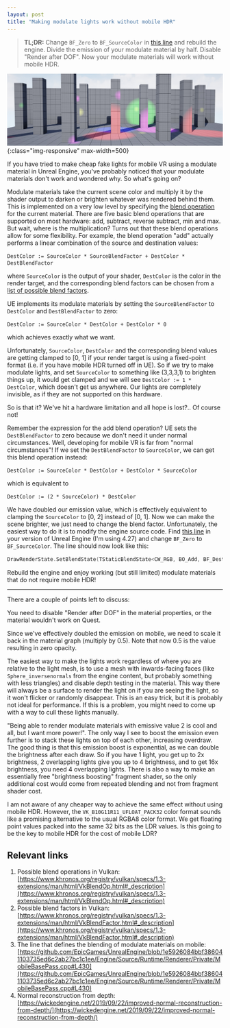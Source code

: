 ```yaml
---
layout: post
title: "Making modulate lights work without mobile HDR"
---
```

>**TL;DR:** Change `BF_Zero` to `BF_SourceColor` in [this line](https://github.com/EpicGames/UnrealEngine/blob/1e5926084bbf386041103735ed6c2ab27bc1c1ee/Engine/Source/Runtime/Renderer/Private/MobileBasePass.cpp#L430)  and rebuild the engine. Divide the emission of your modulate material by half. Disable "Render after DOF". Now your modulate materials will work without mobile HDR.

![Lights](/assets/img/lights.jpg){:class="img-responsive" max-width=500}

If you have tried to make cheap fake lights for mobile VR using a modulate material in Unreal Engine, you've probably noticed that your modulate materials don't work and wondered why. So what's going on?

Modulate materials take the current scene color and multiply it by the shader output to darken or brighten whatever was rendered behind them. This is implemented on a very low level by specifying the [blend operation](https://www.khronos.org/registry/vulkan/specs/1.3-extensions/man/html/VkBlendOp.html#_description) for the current material. There are five basic blend operations that are supported on most hardware: add, subtract, reverse subtract, min and max. But wait, where is the multiplication? Turns out that these blend operations allow for some flexibility. For example, the blend operation "add" actually performs a linear combination of the source and destination values:
```
DestColor := SourceColor * SourceBlendFactor + DestColor * DestBlendFactor
```
where `SourceColor` is the output of your shader, `DestColor` is the color in the render target, and the corresponding blend factors can be chosen from a [list of possible blend factors](https://www.khronos.org/registry/vulkan/specs/1.3-extensions/man/html/VkBlendFactor.html#_description).

UE implements its modulate materials by setting the `SourceBlendFactor` to `DestColor` and `DestBlendFactor` to zero:
```
DestColor := SourceColor * DestColor + DestColor * 0
```
which achieves exactly what we want.

Unfortunately, `SourceColor`, `DestColor` and the corresponding blend values are getting clamped to [0, 1] if your render target is using a fixed-point format (i.e. if you have mobile HDR turned off in UE). So if we try to make modulate lights, and set `SourceColor` to something like (3,3,3,1) to brighten things up, it would get clamped and we will see `DestColor := 1 * DestColor`, which doesn't get us anywhere. Our lights are completely invisible, as if they are not supported on this hardware.

So is that it? We've hit a hardware limitation and all hope is lost?.. Of course not!

Remember the expression for the add blend operation? UE sets the `DestBlendFactor` to zero because we don't need it under normal circumstances. Well, developing for mobile VR is far from "normal circumstances"! If we set the `DestBlendFactor` to `SourceColor`, we can get this blend operation instead:
```
DestColor := SourceColor * DestColor + DestColor * SourceColor
```
which is equivalent to
```
DestColor := (2 * SourceColor) * DestColor
```
We have doubled our emission value, which is effectively equivalent to clamping the `SourceColor` to [0, 2] instead of [0, 1]. Now we can make the scene brighter, we just need to change the blend factor. Unfortunately, the easiest way to do it is to modify the engine source code. Find [this line](https://github.com/EpicGames/UnrealEngine/blob/1e5926084bbf386041103735ed6c2ab27bc1c1ee/Engine/Source/Runtime/Renderer/Private/MobileBasePass.cpp#L430) in your version of Unreal Engine (I'm using 4.27) and change `BF_Zero` to `BF_SourceColor`. The line should now look like this:
```cpp
DrawRenderState.SetBlendState(TStaticBlendState<CW_RGB, BO_Add, BF_DestColor, BF_SourceColor>::GetRHI());
```
Rebuild the engine and enjoy working (but still limited) modulate materials that do not require mobile HDR!

---

There are a couple of points left to discuss:

You need to disable "Render after DOF" in the material properties, or the material wouldn't work on Quest.

Since we've effectively doubled the emission on mobile, we need to scale it back in the material graph (multiply by 0.5). Note that now 0.5 is the value resulting in zero opacity.

The easiest way to make the lights work regardless of where you are relative to the light mesh, is to use a mesh with inwards-facing faces (like `Sphere_inversenormals` from the engine content, but probably something with less triangles) and disable depth testing in the material. This way there will always be a surface to render the light on if you are seeing the light, so it won't flicker or randomly disappear. This is an easy trick, but it is probably not ideal for performance. If this is a problem, you might need to come up with a way to cull these lights manually.

"Being able to render modulate materials with emissive value 2 is cool and all, but I want more power!". The only way I see to boost the emission even further is to stack these lights on top of each other, increasing overdraw. The good thing is that this emission boost is exponential, as we can double the brightness after each draw. So if you have 1 light, you get up to 2x brightness, 2 overlapping lights give you up to 4 brightness, and to get 16x brightness, you need 4 overlapping lights. There is also a way to make an essentially free "brightness boosting" fragment shader, so the only additional cost would come from repeated blending and not from fragment shader cost.

I am not aware of any cheaper way to achieve the same effect without using mobile HDR. However, the `VK_B10G11R11_UFLOAT_PACK32` color format sounds like a promising alternative to the usual RGBA8 color format. We get floating point values packed into the same 32 bits as the LDR values. Is this going to be the key to mobile HDR for the cost of mobile LDR?

## Relevant links
1. Possible blend operations in Vulkan: [https://www.khronos.org/registry/vulkan/specs/1.3-extensions/man/html/VkBlendOp.html#_description](https://www.khronos.org/registry/vulkan/specs/1.3-extensions/man/html/VkBlendOp.html#_description)
2. Possible blend factors in Vulkan: [https://www.khronos.org/registry/vulkan/specs/1.3-extensions/man/html/VkBlendFactor.html#_description](https://www.khronos.org/registry/vulkan/specs/1.3-extensions/man/html/VkBlendFactor.html#_description)
3. The line that defines the blending of modulate materials on mobile: [https://github.com/EpicGames/UnrealEngine/blob/1e5926084bbf386041103735ed6c2ab27bc1c1ee/Engine/Source/Runtime/Renderer/Private/MobileBasePass.cpp#L430](https://github.com/EpicGames/UnrealEngine/blob/1e5926084bbf386041103735ed6c2ab27bc1c1ee/Engine/Source/Runtime/Renderer/Private/MobileBasePass.cpp#L430)
4. Normal reconstruction from depth: [https://wickedengine.net/2019/09/22/improved-normal-reconstruction-from-depth/](https://wickedengine.net/2019/09/22/improved-normal-reconstruction-from-depth/)